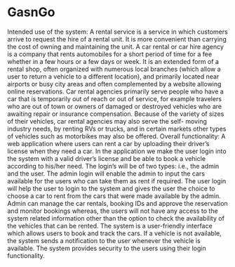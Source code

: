 # GasnGo
Intended use of the system:
A rental service is a service in which customers arrive to request the hire of a rental unit. It is more convenient than carrying the cost of owning and maintaining the unit. A car rental or car hire agency is a company that rents automobiles for a short period of time for a fee whether in a few hours or a few days or week. It is an extended form of a rental shop, often organized with numerous local branches (which allow a user to return a vehicle to a different location), and primarily located near airports or busy city areas and often complemented by a website allowing online reservations.
Car rental agencies primarily serve people who have a car that is temporarily out of reach or out of service, for example travelers who are out of town or owners of damaged or destroyed vehicles who are awaiting repair or insurance compensation. Because of the variety of sizes of their vehicles, car rental agencies may also serve the self- moving industry needs, by renting RVs or trucks, and in certain markets other types of vehicles such as motorbikes may also be offered.
Overall functionality:
A web application where users can rent a car by uploading their driver’s license when they need a car. In the application we make the user login into the system with a valid driver’s license and be able to book a vehicle according to his/her need. The login’s will be of two types: i.e., the admin and the user. The admin login will enable the admin to input the cars available for the users who can take them as rent if required. The user login will help the user to login to the system and gives the user the choice to choose a car to rent from the cars that were made available by the admin. Admin can manage the car rentals, booking IDs and approve the reservation and monitor bookings whereas, the users will not have any access to the system related information other than the option to check the availability of the vehicles that can be rented. The system is a user-friendly interface which allows users to book and track the cars. If a vehicle is not available, the system sends a notification to the user whenever the vehicle is available. The system provides security to the users using their login functionality.
